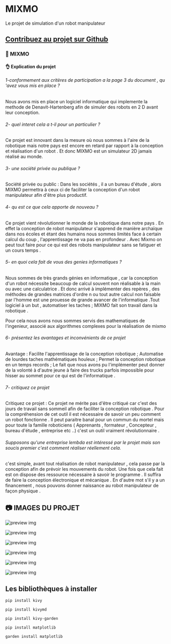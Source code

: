 # MIXMO
Le projet de simulation d'un robot manipulateur

## [Contribuez au projet sur Github](https://github.com/degrize/robot_ks)
### 💼 MIXMO

#### 👌 Explication du projet

###### 1-conformement aux critères de participation a la page 3 du document , qu 'avez vous mis en place ?
Nous avons mis en place un logiciel informatique qui implemente la methode de Denavit-Hartenberg afin de simuler des robots en 2 D avant leur conception.


###### 2- quel interet cela a t-il pour un particulier ?
Ce projet est innovant dans la mesure où nous sommes à l'aire de la robotique mais notre pays est encore en retard par rapport à la conception et réalisation d'un robot .
Et donc MIXMO est un simulateur 2D jamais réalisé au monde.


###### 3- une société privée ou publique ?
Société privée ou public : Dans les sociétés , il a un bureau d'étude , alors MIXMO permettra à ceux ci de faciliter 
la conception d'un robot manipulateur afin d'être plus productif.

###### 4- qu est ce que cela apporte de nouveau ?
Ce projet vient révolutionner le monde de la robotique dans notre pays . En effet la conception de robot manipulateur 
s'apprend de manière archaïque dans nos écoles et étant des humains nous sommes limités face à certain calcul du coup , l'apprentissage ne va pas en profondeur . Avec Mixmo on peut tout faire pour ce qui est des robots manipulateur sans se fatiguer et un cours temps .


###### 5- en quoi cela fait de vous des genies informatiques ?
Nous sommes de très grands génies en informatique , car la conception d'un robot nécessite beaucoup de calcul souvent non 
réalisable à la main ou avec une calculatrice . Et donc arrivé à implémenter des repères , des méthodes de grandes matrices d'ordre n ou tout autre calcul non faisable par l'homme est une prouesse de grande avancer de l'informatique .Tout logiciel à un but , automatiser les taches ; MIXMO fait son travail dans la robotique .

Pour cela nous avons nous sommes servis des mathematiques de l'ingenieur, associé aux algorithmes complexes pour la réalisation de mixmo


###### 6- présentez les avantages et inconvénients de ce projet
Avantage : Facilite l'apprentissage de la conception robotique ; Automatise de lourdes taches mathématiques houleux ; 
Permet la conception robotique en un temps records ; Le fait que nous avons pu l'implémenter peut donner de la volonté à 
d'autre jeune à faire des trucks parfois impossible pour hisser au sommet pour ce qui est de l'informatique .


###### 7- critiquez ce projet
Critiquez ce projet : Ce projet ne mérite pas d'être critiqué car c'est des jours de travail sans sommeil afin de 
faciliter la conception robotique . Pour la compréhension de cet outil il est nécessaire de savoir un peu comment un 
robot fonctionne . Il peut paraitre banal pour un commun du mortel mais pour toute la famille roboticiens ( Apprenants , formateur , Concepteur , bureau d'étude , entreprise etc ..) c'est un outil vraiment révolutionnaire .


###### Supposons qu'une entreprise lembda est intéressé par le projet mais son soucis premier c'est comment réaliser réellement cela.
c'est simple, avant tout réalisation de robot manipulateur , cela passe par la conception afin de prévoir les 
mouvements du robot. Une fois que cela fait est on dispose des ressource nécessaire à savoir le programme . Il suffira 
de faire la conception électronique et mécanique . En d'autre mot s'il y a un financement , nous pouvons donner naissance au robot manipulateur de façon physique .

## 📷 IMAGES DU PROJET

![preview img](/images/previews/accueil.png)

![preview img](/images/previews/univerRobotique.png)

![preview img](/images/previews/huawei.png)

![preview img](/images/previews/loginForm.png)

![preview img](/images/previews/motdepassOublie.png)

![preview img](/images/previews/robotGraphe.png)


## Les bibliothèques à installer
```
pip install kivy
```

```
pip install kivymd
```

```
pip install kivy-garden
```

````
pip install matplotlib
````

````
garden install matplotlib
````



